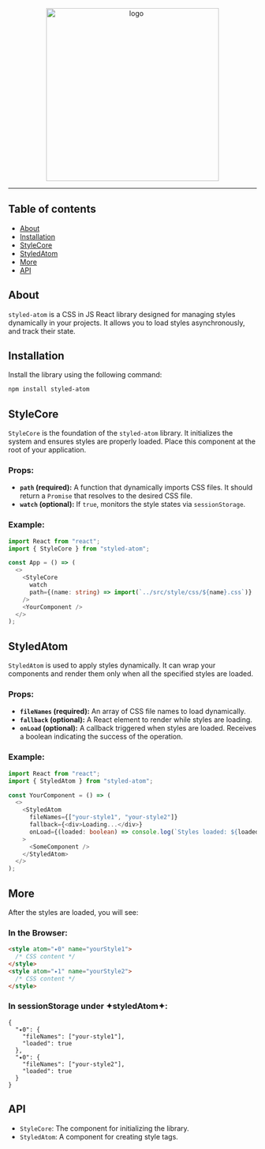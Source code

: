 <div align="center">
  <img src="https://drive.google.com/uc?export=view&id=18Nv6DJORf6CY055d6Qu9PvrwI0-CrU_s" alt="logo" width="350"/>
</div>

---

## Table of contents

- [About](#About)
- [Installation](#Installation)
- [StyleCore](#StyleCore)
- [StyledAtom](#StyledAtom)
- [More](#More)
- [API](#API)

## About

`styled-atom` is a CSS in JS React library designed for managing styles dynamically in your projects.
It allows you to load styles asynchronously, and track their state.

## Installation

Install the library using the following command:

```bash
npm install styled-atom
```

## StyleCore

`StyleCore` is the foundation of the `styled-atom` library. It initializes the system and ensures styles are properly loaded. Place this component at the root of your application.

### Props:

- **`path` (required):** A function that dynamically imports CSS files. It should return a `Promise` that resolves to the desired CSS file.
- **`watch` (optional):** If `true`, monitors the style states via `sessionStorage`.

### Example:

```typescript
import React from "react";
import { StyleCore } from "styled-atom";

const App = () => (
  <>
    <StyleCore
      watch
      path={(name: string) => import(`../src/style/css/${name}.css`)}
    />
    <YourComponent />
  </>
);
```

## StyledAtom

`StyledAtom` is used to apply styles dynamically. It can wrap your components and render them only when all the specified styles are loaded.

### Props:

- **`fileNames` (required):** An array of CSS file names to load dynamically.
- **`fallback` (optional):** A React element to render while styles are loading.
- **`onLoad` (optional):** A callback triggered when styles are loaded. Receives a boolean indicating the success of the operation.

### Example:

```typescript
import React from "react";
import { StyledAtom } from "styled-atom";

const YourComponent = () => (
  <>
    <StyledAtom
      fileNames={["your-style1", "your-style2"]}
      fallback={<div>Loading...</div>}
      onLoad={(loaded: boolean) => console.log(`Styles loaded: ${loaded}`)}
    >
      <SomeComponent />
    </StyledAtom>
  </>
);
```

## More

After the styles are loaded, you will see:

### In the Browser:

```html
<style atom="✦0" name="yourStyle1">
  /* CSS content */
</style>
<style atom="✦1" name="yourStyle2">
  /* CSS content */
</style>
```

### In sessionStorage under ✦styledAtom✦:

```
{
  "✦0": {
    "fileNames": ["your-style1"],
    "loaded": true
  },
  "✦0": {
    "fileNames": ["your-style2"],
    "loaded": true
  }
}
```

## API

- `StyleCore`: The component for initializing the library.
- `StyledAtom`: A component for creating style tags.
